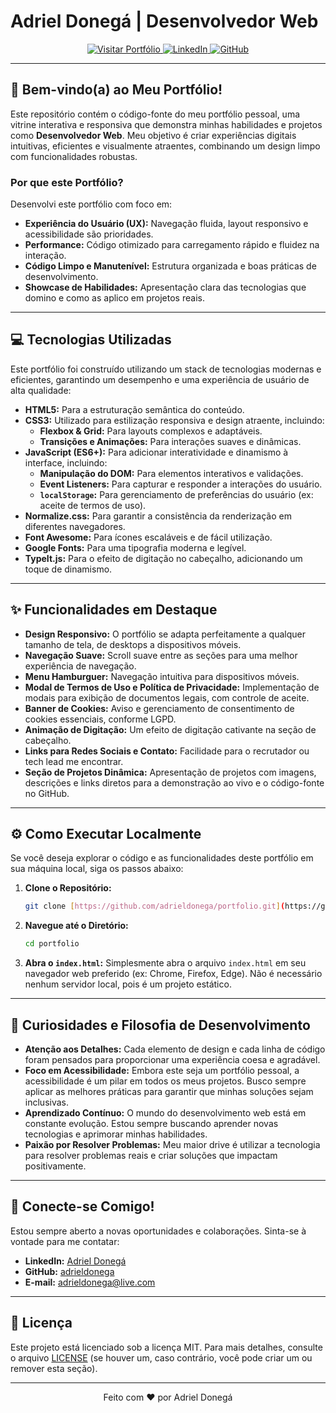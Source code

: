 # Adriel Donegá | Desenvolvedor Web

<p align="center">
  <a href="https://adrieldonega.github.io/portfolio/" target="_blank">
    <img src="https://img.shields.io/badge/Visitar%20Portfólio-4A90E2?style=for-the-badge&logo=&logoColor=white" alt="Visitar Portfólio">
  </a>
  <a href="https://www.linkedin.com/in/adriel-donega/" target="_blank">
    <img src="https://img.shields.io/badge/LinkedIn-0077B5?style=for-the-badge&logo=linkedin&logoColor=white" alt="LinkedIn">
  </a>
  <a href="https://github.com/adrieldonega" target="_blank">
    <img src="https://img.shields.io/badge/GitHub-181717?style=for-the-badge&logo=github&logoColor=white" alt="GitHub">
  </a>
</p>

---

## 🚀 Bem-vindo(a) ao Meu Portfólio!

Este repositório contém o código-fonte do meu portfólio pessoal, uma vitrine interativa e responsiva que demonstra minhas habilidades e projetos como **Desenvolvedor Web**. Meu objetivo é criar experiências digitais intuitivas, eficientes e visualmente atraentes, combinando um design limpo com funcionalidades robustas.

### Por que este Portfólio?

Desenvolvi este portfólio com foco em:

* **Experiência do Usuário (UX):** Navegação fluida, layout responsivo e acessibilidade são prioridades.
* **Performance:** Código otimizado para carregamento rápido e fluidez na interação.
* **Código Limpo e Manutenível:** Estrutura organizada e boas práticas de desenvolvimento.
* **Showcase de Habilidades:** Apresentação clara das tecnologias que domino e como as aplico em projetos reais.

---

## 💻 Tecnologias Utilizadas

Este portfólio foi construído utilizando um stack de tecnologias modernas e eficientes, garantindo um desempenho e uma experiência de usuário de alta qualidade:

* **HTML5:** Para a estruturação semântica do conteúdo.
* **CSS3:** Utilizado para estilização responsiva e design atraente, incluindo:
    * **Flexbox & Grid:** Para layouts complexos e adaptáveis.
    * **Transições e Animações:** Para interações suaves e dinâmicas.
* **JavaScript (ES6+):** Para adicionar interatividade e dinamismo à interface, incluindo:
    * **Manipulação do DOM:** Para elementos interativos e validações.
    * **Event Listeners:** Para capturar e responder a interações do usuário.
    * **`localStorage`:** Para gerenciamento de preferências do usuário (ex: aceite de termos de uso).
* **Normalize.css:** Para garantir a consistência da renderização em diferentes navegadores.
* **Font Awesome:** Para ícones escaláveis e de fácil utilização.
* **Google Fonts:** Para uma tipografia moderna e legível.
* **TypeIt.js:** Para o efeito de digitação no cabeçalho, adicionando um toque de dinamismo.

---

## ✨ Funcionalidades em Destaque

* **Design Responsivo:** O portfólio se adapta perfeitamente a qualquer tamanho de tela, de desktops a dispositivos móveis.
* **Navegação Suave:** Scroll suave entre as seções para uma melhor experiência de navegação.
* **Menu Hamburguer:** Navegação intuitiva para dispositivos móveis.
* **Modal de Termos de Uso e Política de Privacidade:** Implementação de modais para exibição de documentos legais, com controle de aceite.
* **Banner de Cookies:** Aviso e gerenciamento de consentimento de cookies essenciais, conforme LGPD.
* **Animação de Digitação:** Um efeito de digitação cativante na seção de cabeçalho.
* **Links para Redes Sociais e Contato:** Facilidade para o recrutador ou tech lead me encontrar.
* **Seção de Projetos Dinâmica:** Apresentação de projetos com imagens, descrições e links diretos para a demonstração ao vivo e o código-fonte no GitHub.

---

## ⚙️ Como Executar Localmente

Se você deseja explorar o código e as funcionalidades deste portfólio em sua máquina local, siga os passos abaixo:

1.  **Clone o Repositório:**
    ```bash
    git clone [https://github.com/adrieldonega/portfolio.git](https://github.com/adrieldonega/portfolio.git)
    ```
2.  **Navegue até o Diretório:**
    ```bash
    cd portfolio
    ```
3.  **Abra o `index.html`:**
    Simplesmente abra o arquivo `index.html` em seu navegador web preferido (ex: Chrome, Firefox, Edge). Não é necessário nenhum servidor local, pois é um projeto estático.

---

## 🎯 Curiosidades e Filosofia de Desenvolvimento

* **Atenção aos Detalhes:** Cada elemento de design e cada linha de código foram pensados para proporcionar uma experiência coesa e agradável.
* **Foco em Acessibilidade:** Embora este seja um portfólio pessoal, a acessibilidade é um pilar em todos os meus projetos. Busco sempre aplicar as melhores práticas para garantir que minhas soluções sejam inclusivas.
* **Aprendizado Contínuo:** O mundo do desenvolvimento web está em constante evolução. Estou sempre buscando aprender novas tecnologias e aprimorar minhas habilidades.
* **Paixão por Resolver Problemas:** Meu maior drive é utilizar a tecnologia para resolver problemas reais e criar soluções que impactam positivamente.

---

## 🤝 Conecte-se Comigo!

Estou sempre aberto a novas oportunidades e colaborações. Sinta-se à vontade para me contatar:

* **LinkedIn:** [Adriel Donegá](https://www.linkedin.com/in/adriel-donega/)
* **GitHub:** [adrieldonega](https://github.com/adrieldonega)
* **E-mail:** adrieldonega@live.com

---

## 📄 Licença

Este projeto está licenciado sob a licença MIT. Para mais detalhes, consulte o arquivo [LICENSE](LICENSE) (se houver um, caso contrário, você pode criar um ou remover esta seção).

---

<p align="center">Feito com ❤️ por Adriel Donegá</p>
